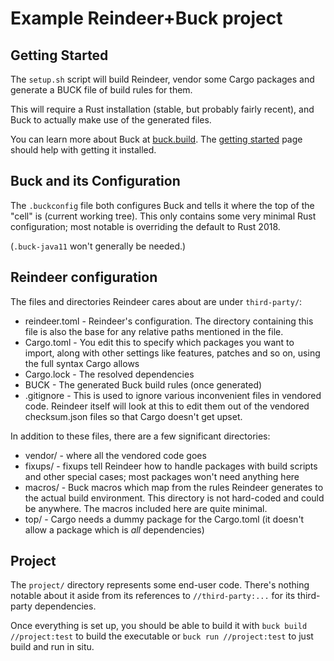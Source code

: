 # Example Reindeer+Buck project

## Getting Started

The `setup.sh` script will build Reindeer, vendor some Cargo packages and
generate a BUCK file of build rules for them.

This will require a Rust installation (stable, but probably fairly recent), and
Buck to actually make use of the generated files.

You can learn more about Buck at [buck.build](https://buck.build). The
[getting started](https://buck.build/setup/getting_started.html) page should
help with getting it installed.

## Buck and its Configuration

The `.buckconfig` file both configures Buck and tells it where the top of the
"cell" is (current working tree). This only contains some very minimal Rust
configuration; most notable is overriding the default to Rust 2018.

(`.buck-java11` won't generally be needed.)

## Reindeer configuration

The files and directories Reindeer cares about are under `third-party/`:

- reindeer.toml - Reindeer's configuration. The directory containing this file
  is also the base for any relative paths mentioned in the file.
- Cargo.toml - You edit this to specify which packages you want to import, along
  with other settings like features, patches and so on, using the full syntax
  Cargo allows
- Cargo.lock - The resolved dependencies
- BUCK - The generated Buck build rules (once generated)
- .gitignore - This is used to ignore various inconvenient files in vendored
  code. Reindeer itself will look at this to edit them out of the vendored
  checksum.json files so that Cargo doesn't get upset.

In addition to these files, there are a few significant directories:

- vendor/ - where all the vendored code goes
- fixups/ - fixups tell Reindeer how to handle packages with build scripts and
  other special cases; most packages won't need anything here
- macros/ - Buck macros which map from the rules Reindeer generates to the
  actual build environment. This directory is not hard-coded and could be
  anywhere. The macros included here are quite minimal.
- top/ - Cargo needs a dummy package for the Cargo.toml (it doesn't allow a
  package which is _all_ dependencies)

## Project

The `project/` directory represents some end-user code. There's nothing notable
about it aside from its references to `//third-party:...` for its third-party
dependencies.

Once everything is set up, you should be able to build it with
`buck build //project:test` to build the executable or `buck run //project:test`
to just build and run in situ.

